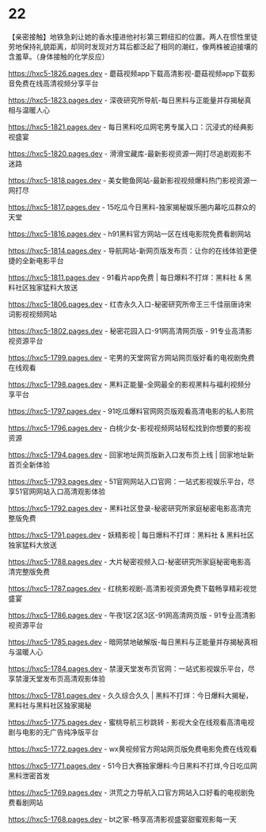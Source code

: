 # 22
【亲密接触】地铁急刹让她的香水撞进他衬衫第三颗纽扣的位置。两人在惯性里徒劳地保持礼貌距离，却同时发现对方耳后都泛起了相同的潮红，像两株被迫接壤的含羞草。（身体接触的化学反应）

https://hxc5-1826.pages.dev - 蘑菇视频app下载高清影视-蘑菇视频app下载影音免费在线高清视频分享平台

https://hxc5-1823.pages.dev - 深夜研究所导航-每日黑料与正能量并存揭秘真相与温暖人心

https://hxc5-1821.pages.dev - 每日黑料吃瓜网宅男专属入口：沉浸式的经典影视盛宴

https://hxc5-1820.pages.dev - 滑滑宝藏库-最新影视资源一网打尽追剧观影不迷路

https://hxc5-1818.pages.dev - 美女鲍鱼网站-最新影视视频爆料热门影视资源一网打尽

https://hxc5-1817.pages.dev - 15吃瓜今日黑料-独家揭秘娱乐圈内幕吃瓜群众的天堂

https://hxc5-1816.pages.dev - h91黑料官方网站一区在线电影院免费看剧网站

https://hxc5-1814.pages.dev - 导航网站-新网页版发布页：让你的在线体验更便捷的全新电影平台

https://hxc5-1811.pages.dev - 91看片app免费 | 每日爆料不打烊：黑料社 & 黑料社区独家猛料大放送

https://hxc5-1806.pages.dev - 红杏永久入口-秘密研究所帝王三千佳丽唐诗宋词影视视频网站

https://hxc5-1802.pages.dev - 秘密花园入口-91网高清网页版 - 91专业高清影视资源平台

https://hxc5-1799.pages.dev - 宅男的天堂网官方网站网页版好看的电视剧免费在线观看

https://hxc5-1798.pages.dev - 黑料正能量-全网最全的影视黑料与福利视频分享平台

https://hxc5-1797.pages.dev - 91吃瓜爆料官网网页版观看高清电影的私人影院

https://hxc5-1796.pages.dev - 白桃少女-影视视频网站轻松找到你想要的影视资源

https://hxc5-1794.pages.dev - 回家地址网页版新入口发布页上线 | 回家地址新首页全新体验

https://hxc5-1793.pages.dev - 51官网网站入口官网：一站式影视娱乐平台，尽享51官网网站入口高清观影体验

https://hxc5-1792.pages.dev - 黑料社区登录-秘密研究所家庭秘密电影高清完整版免费

https://hxc5-1791.pages.dev - 妖精影视 | 每日爆料不打烊：黑料社 & 黑料社区独家猛料大放送

https://hxc5-1788.pages.dev - 大片秘密视频入口-秘密研究所家庭秘密电影高清完整版免费

https://hxc5-1787.pages.dev - 红桃影视剧-高清影视资源免费下载畅享精彩视觉盛宴

https://hxc5-1786.pages.dev - 午夜1区2区3区-91网高清网页版 - 91专业高清影视资源平台

https://hxc5-1785.pages.dev - 暗网禁地破解版-每日黑料与正能量并存揭秘真相与温暖人心

https://hxc5-1784.pages.dev - 禁漫天堂发布页官网：一站式影视娱乐平台，尽享禁漫天堂发布页高清观影体验

https://hxc5-1781.pages.dev - 久久综合久久 | 黑料不打烊：今日爆料大揭秘，黑料社与黑料社区独家揭秘

https://hxc5-1775.pages.dev - 蜜桃导航三秒跳转 - 影视大全在线观看高清电视剧与电影的无广告纯净版平台

https://hxc5-1772.pages.dev - wx黄视频官方网站网页版免费电影免费在线观看

https://hxc5-1771.pages.dev - 51今日大赛独家爆料:今日黑料不打烊,今日吃瓜网黑料泄密首发

https://hxc5-1769.pages.dev - 洪荒之力导航入口官方网站入口好看的电视剧免费看剧网站

https://hxc5-1768.pages.dev - bt之家-畅享高清影视盛宴甜蜜观影每一天
